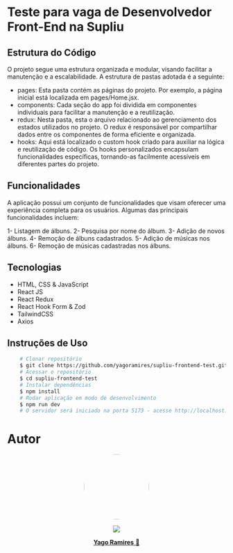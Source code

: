 # Teste para vaga de Desenvolvedor Front-End na Supliu

## Estrutura do Código

O projeto segue uma estrutura organizada e modular, visando facilitar a manutenção e a escalabilidade. A estrutura de pastas adotada é a seguinte:

- pages: Esta pasta contém as páginas do projeto. Por exemplo, a página inicial está localizada em pages/Home.jsx.
- components: Cada seção do app foi dividida em componentes individuais para facilitar a manutenção e a reutilização.
- redux: Nesta pasta, esta o arquivo relacionado ao gerenciamento dos estados utilizados no projeto. O redux é responsável por compartilhar dados entre os componentes de forma eficiente e organizada.
- hooks: Aqui está localizado o custom hook criado para auxiliar na lógica e reutilização de código. Os hooks personalizados encapsulam funcionalidades específicas, tornando-as facilmente acessíveis em diferentes partes do projeto.

## Funcionalidades

A aplicação possui um conjunto de funcionalidades que visam oferecer uma experiência completa para os usuários. Algumas das principais funcionalidades incluem:

1- Listagem de álbuns.
2- Pesquisa por nome do álbum.
3- Adição de novos álbuns.
4- Remoção de álbuns cadastrados.
5- Adição de músicas nos álbuns.
6- Remoção de músicas cadastradas nos álbuns.

## Tecnologias

- HTML, CSS & JavaScript
- React JS
- React Redux
- React Hook Form & Zod
- TailwindCSS
- Axios

## Instruções de Uso

```bash
    # Clonar repositório
    $ git clone https://github.com/yagoramires/supliu-frontend-test.git
    # Acessar o repositório
    $ cd supliu-frontend-test
    # Instalar dependências
    $ npm install
    # Rodar aplicação em modo de desenvolvimento
    $ npm run dev
    # O servidor será iniciado na porta 5173 - acesse http://localhost:5173/
```

<h1> Autor </h1>

<div align="center" >
    <p>
        <img style="border-radius: 50%;" src="https://i.imgur.com/mDJjScy.jpg" width="150px;" />
    </p>
    <p>
        <a
            href="https://www.linkedin.com/in/yagoramires/"
            target="_blank"
            >
            <img src="https://img.shields.io/badge/LinkedIn-0077B5?style=for-the-badge&logo=linkedin&logoColor=white" target="_blank"/>
        </a>
    </p>
    <p>
        <a href="https://github.com/yagoramires" ><b>Yago Ramires</b> 🚀</a>
    </p>
</div>
